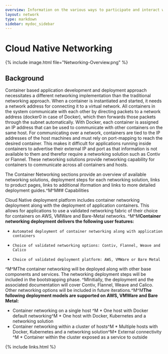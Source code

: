```yaml
---
overview: Information on the various ways to participate and interact with the Ligato community.
layout: network 
type: markdown
sidebar: mydoc_sidebar
---
```



# Cloud Native Networking

{% include image.html file="Networking-Overview.png" %}



## Background


Container based application development and deployment approach necessitates a different networking implementation than the traditional networking approach. When a container is instantiated and started, it needs a network address for connecting it to a virtual network. All containers in the system communicate with each other by directing packets to a network address (docker0 in case of Docker), which then forwards those packets through the subnet automatically. With Docker, each container is assigned an IP address that can be used to communicate with other containers on the same host. For communicating over a network, containers are tied to the IP addresses of the host machines and must rely on port-mapping to reach the desired container. This makes it difficult for applications running inside containers to advertise their external IP and port as that information is not available to them and therefor require a networking solution such as Contiv or Flannel. These networking solutions provide networking capability for containers to communicate across all containers and hosts.

The Container Networking sections provide an overview of available networking solutions, deployment steps for each networking solution, links to product pages, links to additional iformation and links to more detailed deployment guides.^M^M## Capabilities

Cloud Native deployment platform includes container networking deployment along with the deployment of application containers. This allows for applications to use a validated networking fabric of their choice for containers on AWS, VMWare and Bare-Metal networks. ^M^M**Container networking deployment delivers the following user features:**

* `Automated deployment of container networking along with application containers`

* `Choice of validated networking options: Contiv, Flannel, Weave and Calico`

* `Choice of validated deployment platform: AWS, VMWare or Bare Metal`

^M^MThe container networking will be deployed along with other base components and services. The networking deployment steps will be included in the bootstrapping phase.
^MInitially, the deployment and the associated documentation will cover Contiv, Flannel, Weave and Calico. Other networking options will be included in future iterations.^M^M**The following deployment models are supported on AWS, VMWare and Bare Metal:**

* Container networking on a single host ^M  * One host with Docker default networking^M  * One host with Docker, Kubernetes and a networking solution
* Container networking within a cluster of hosts^M  * Multiple hosts with Docker, Kubernetes and a networking solution^M* External connectivity ^M  * Container within the cluster exposed as a service to outside


{% include links.html %}


